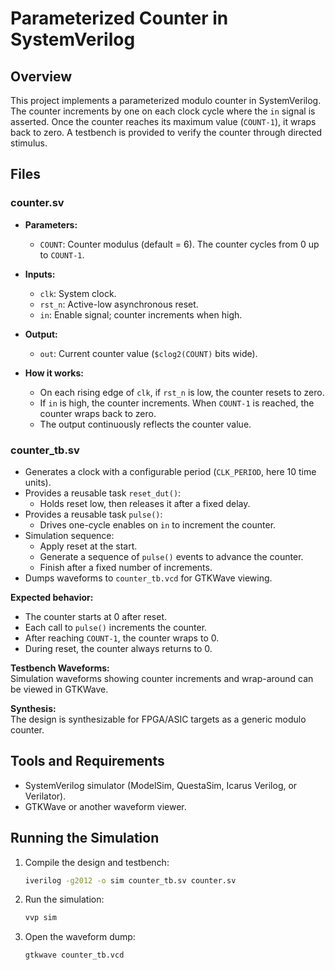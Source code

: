 # Parameterized Counter in SystemVerilog

## Overview
This project implements a parameterized modulo counter in SystemVerilog. The counter increments by one on each clock cycle where the `in` signal is asserted. Once the counter reaches its maximum value (`COUNT-1`), it wraps back to zero. A testbench is provided to verify the counter through directed stimulus.

## Files

### counter.sv
- **Parameters:**
  - `COUNT`: Counter modulus (default = 6). The counter cycles from 0 up to `COUNT-1`.

- **Inputs:**
  - `clk`: System clock.
  - `rst_n`: Active-low asynchronous reset.
  - `in`: Enable signal; counter increments when high.

- **Output:**
  - `out`: Current counter value (`$clog2(COUNT)` bits wide).

- **How it works:**
  - On each rising edge of `clk`, if `rst_n` is low, the counter resets to zero.
  - If `in` is high, the counter increments. When `COUNT-1` is reached, the counter wraps back to zero.
  - The output continuously reflects the counter value.

### counter_tb.sv
- Generates a clock with a configurable period (`CLK_PERIOD`, here 10 time units).
- Provides a reusable task `reset_dut()`:
  - Holds reset low, then releases it after a fixed delay.
- Provides a reusable task `pulse()`:
  - Drives one-cycle enables on `in` to increment the counter.
- Simulation sequence:
  - Apply reset at the start.
  - Generate a sequence of `pulse()` events to advance the counter.
  - Finish after a fixed number of increments.
- Dumps waveforms to `counter_tb.vcd` for GTKWave viewing.

**Expected behavior:**  
- The counter starts at 0 after reset.  
- Each call to `pulse()` increments the counter.  
- After reaching `COUNT-1`, the counter wraps to 0.  
- During reset, the counter always returns to 0.  

**Testbench Waveforms:**  
Simulation waveforms showing counter increments and wrap-around can be viewed in GTKWave.  

**Synthesis:**  
The design is synthesizable for FPGA/ASIC targets as a generic modulo counter.  

## Tools and Requirements
- SystemVerilog simulator (ModelSim, QuestaSim, Icarus Verilog, or Verilator).  
- GTKWave or another waveform viewer.  

## Running the Simulation
1. Compile the design and testbench:
   ```bash
   iverilog -g2012 -o sim counter_tb.sv counter.sv
   ```

2. Run the simulation:
   ```bash
   vvp sim
   ```

3. Open the waveform dump:
   ```bash
   gtkwave counter_tb.vcd
   ```
